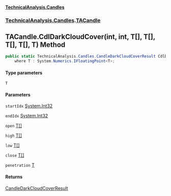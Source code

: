#### [TechnicalAnalysis.Candles](TechnicalAnalysis.Candles.md 'TechnicalAnalysis.Candles')
### [TechnicalAnalysis.Candles](TechnicalAnalysis.Candles.md#TechnicalAnalysis.Candles 'TechnicalAnalysis.Candles').[TACandle](TACandle.md 'TechnicalAnalysis.Candles.TACandle')

## TACandle.CdlDarkCloudCover<T>(int, int, T[], T[], T[], T[], T) Method

```csharp
public static TechnicalAnalysis.Candles.CandleDarkCloudCoverResult CdlDarkCloudCover<T>(int startIdx, int endIdx, T[] open, T[] high, T[] low, T[] close, T penetration)
    where T : System.Numerics.IFloatingPoint<T>;
```
#### Type parameters

<a name='TechnicalAnalysis.Candles.TACandle.CdlDarkCloudCover_T_(int,int,T[],T[],T[],T[],T).T'></a>

`T`
#### Parameters

<a name='TechnicalAnalysis.Candles.TACandle.CdlDarkCloudCover_T_(int,int,T[],T[],T[],T[],T).startIdx'></a>

`startIdx` [System.Int32](https://docs.microsoft.com/en-us/dotnet/api/System.Int32 'System.Int32')

<a name='TechnicalAnalysis.Candles.TACandle.CdlDarkCloudCover_T_(int,int,T[],T[],T[],T[],T).endIdx'></a>

`endIdx` [System.Int32](https://docs.microsoft.com/en-us/dotnet/api/System.Int32 'System.Int32')

<a name='TechnicalAnalysis.Candles.TACandle.CdlDarkCloudCover_T_(int,int,T[],T[],T[],T[],T).open'></a>

`open` [T](TACandle.CdlDarkCloudCover_T_(int,int,T[],T[],T[],T[],T).md#TechnicalAnalysis.Candles.TACandle.CdlDarkCloudCover_T_(int,int,T[],T[],T[],T[],T).T 'TechnicalAnalysis.Candles.TACandle.CdlDarkCloudCover<T>(int, int, T[], T[], T[], T[], T).T')[[]](https://docs.microsoft.com/en-us/dotnet/api/System.Array 'System.Array')

<a name='TechnicalAnalysis.Candles.TACandle.CdlDarkCloudCover_T_(int,int,T[],T[],T[],T[],T).high'></a>

`high` [T](TACandle.CdlDarkCloudCover_T_(int,int,T[],T[],T[],T[],T).md#TechnicalAnalysis.Candles.TACandle.CdlDarkCloudCover_T_(int,int,T[],T[],T[],T[],T).T 'TechnicalAnalysis.Candles.TACandle.CdlDarkCloudCover<T>(int, int, T[], T[], T[], T[], T).T')[[]](https://docs.microsoft.com/en-us/dotnet/api/System.Array 'System.Array')

<a name='TechnicalAnalysis.Candles.TACandle.CdlDarkCloudCover_T_(int,int,T[],T[],T[],T[],T).low'></a>

`low` [T](TACandle.CdlDarkCloudCover_T_(int,int,T[],T[],T[],T[],T).md#TechnicalAnalysis.Candles.TACandle.CdlDarkCloudCover_T_(int,int,T[],T[],T[],T[],T).T 'TechnicalAnalysis.Candles.TACandle.CdlDarkCloudCover<T>(int, int, T[], T[], T[], T[], T).T')[[]](https://docs.microsoft.com/en-us/dotnet/api/System.Array 'System.Array')

<a name='TechnicalAnalysis.Candles.TACandle.CdlDarkCloudCover_T_(int,int,T[],T[],T[],T[],T).close'></a>

`close` [T](TACandle.CdlDarkCloudCover_T_(int,int,T[],T[],T[],T[],T).md#TechnicalAnalysis.Candles.TACandle.CdlDarkCloudCover_T_(int,int,T[],T[],T[],T[],T).T 'TechnicalAnalysis.Candles.TACandle.CdlDarkCloudCover<T>(int, int, T[], T[], T[], T[], T).T')[[]](https://docs.microsoft.com/en-us/dotnet/api/System.Array 'System.Array')

<a name='TechnicalAnalysis.Candles.TACandle.CdlDarkCloudCover_T_(int,int,T[],T[],T[],T[],T).penetration'></a>

`penetration` [T](TACandle.CdlDarkCloudCover_T_(int,int,T[],T[],T[],T[],T).md#TechnicalAnalysis.Candles.TACandle.CdlDarkCloudCover_T_(int,int,T[],T[],T[],T[],T).T 'TechnicalAnalysis.Candles.TACandle.CdlDarkCloudCover<T>(int, int, T[], T[], T[], T[], T).T')

#### Returns
[CandleDarkCloudCoverResult](CandleDarkCloudCoverResult.md 'TechnicalAnalysis.Candles.CandleDarkCloudCoverResult')